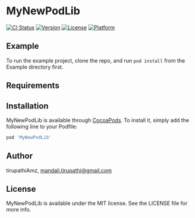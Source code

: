 # MyNewPodLib

[![CI Status](https://img.shields.io/travis/tirupathiAmz/MyNewPodLib.svg?style=flat)](https://travis-ci.org/tirupathiAmz/MyNewPodLib)
[![Version](https://img.shields.io/cocoapods/v/MyNewPodLib.svg?style=flat)](https://cocoapods.org/pods/MyNewPodLib)
[![License](https://img.shields.io/cocoapods/l/MyNewPodLib.svg?style=flat)](https://cocoapods.org/pods/MyNewPodLib)
[![Platform](https://img.shields.io/cocoapods/p/MyNewPodLib.svg?style=flat)](https://cocoapods.org/pods/MyNewPodLib)

## Example

To run the example project, clone the repo, and run `pod install` from the Example directory first.

## Requirements

## Installation

MyNewPodLib is available through [CocoaPods](https://cocoapods.org). To install
it, simply add the following line to your Podfile:

```ruby
pod 'MyNewPodLib'
```

## Author

tirupathiAmz, mandali.tirupathi@gmail.com

## License

MyNewPodLib is available under the MIT license. See the LICENSE file for more info.

